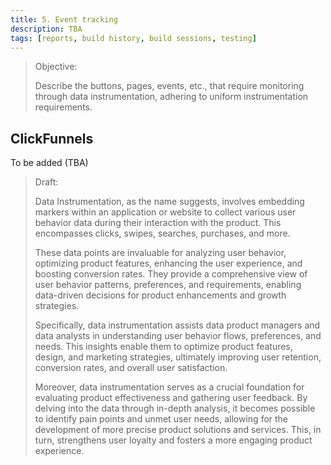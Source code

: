 ```yaml
---
title: 5. Event tracking
description: TBA
tags: [reports, build history, build sessions, testing]
---
```


<!--
  数据埋点，顾名思义就是在应用或网站中埋下标记，收集用户在使用过程中的各种行为数据，如点击、滑动、搜索、购买等。

  这些数据可以用于分析用户行为、优化产品功能、改进用户体验、提升转化率等方面，是数据驱动产品优化和增长的重要手段。

  具体来说，数据埋点可以帮助数据产品经理和数据分析师了解用户在使用产品过程中的行为轨迹、偏好和需求，从而优化产品功能、设计和推广策略，提高用户留存率、转化率和满意度。

  数据埋点也是评估产品效果和用户反馈的重要依据，通过对数据进行深入分析，可以发现用户痛点和需求，提供更精准的产品方案和服务，增强用户黏性和忠诚度。
-->

> Objective:
>
> Describe the buttons, pages, events, etc., that require monitoring through data instrumentation, adhering to uniform instrumentation requirements.

## ClickFunnels

To be added (TBA)

> Draft:
>
> Data Instrumentation, as the name suggests, involves embedding markers within an application or website to collect various user behavior data during their interaction with the product. This encompasses clicks, swipes, searches, purchases, and more.
>
> These data points are invaluable for analyzing user behavior, optimizing product features, enhancing the user experience, and boosting conversion rates. They provide a comprehensive view of user behavior patterns, preferences, and requirements, enabling data-driven decisions for product enhancements and growth strategies.
>
> Specifically, data instrumentation assists data product managers and data analysts in understanding user behavior flows, preferences, and needs. This insights enable them to optimize product features, design, and marketing strategies, ultimately improving user retention, conversion rates, and overall user satisfaction.
>
> Moreover, data instrumentation serves as a crucial foundation for evaluating product effectiveness and gathering user feedback. By delving into the data through in-depth analysis, it becomes possible to identify pain points and unmet user needs, allowing for the development of more precise product solutions and services. This, in turn, strengthens user loyalty and fosters a more engaging product experience.
